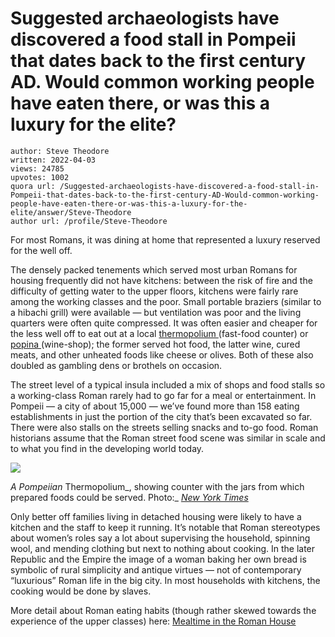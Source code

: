 # Suggested archaeologists have discovered a food stall in Pompeii that dates back to the first century AD. Would common working people have eaten there, or was this a luxury for the elite?

	author: Steve Theodore
	written: 2022-04-03
	views: 24785
	upvotes: 1002
	quora url: /Suggested-archaeologists-have-discovered-a-food-stall-in-Pompeii-that-dates-back-to-the-first-century-AD-Would-common-working-people-have-eaten-there-or-was-this-a-luxury-for-the-elite/answer/Steve-Theodore
	author url: /profile/Steve-Theodore


For most Romans, it was dining at home that represented a luxury reserved for the well off.

The densely packed tenements which served most urban Romans for housing frequently did not have kitchens: between the risk of fire and the difficulty of getting water to the upper floors, kitchens were fairly rare among the working classes and the poor. Small portable braziers (similar to a hibachi grill) were available — but ventilation was poor and the living quarters were often quite compressed. It was often easier and cheaper for the less well off to eat out at a local [thermopolium ](https://en.wikipedia.org/wiki/Thermopolium#:~:text=In%20the%20ancient%20Greco%2DRoman,ready%2Dto%2Deat%20food.)(fast-food counter) or [popina ](https://en.wikipedia.org/wiki/Popina)(wine-shop); the former served hot food, the latter wine, cured meats, and other unheated foods like cheese or olives. Both of these also doubled as gambling dens or brothels on occasion.

The street level of a typical insula included a mix of shops and food stalls so a working-class Roman rarely had to go far for a meal or entertainment. In Pompeii — a city of about 15,000 — we’ve found more than 158 eating establishments in just the portion of the city that’s been excavated so far. There were also stalls on the streets selling snacks and to-go food. Roman historians assume that the Roman street food scene was similar in scale and to what you find in the developing world today.

![](https://qph.fs.quoracdn.net/main-qimg-be783b964b6aa5ba00d2d91a599bbf76-lq)

_A Pompeiian_ Thermopolium_, showing counter with the jars from which prepared foods could be served. Photo:_ _[New York Times](https://www.nytimes.com/2020/12/26/world/europe/pompeii-snack-bar-thermopolium.html)_ 

Only better off families living in detached housing were likely to have a kitchen and the staff to keep it running. It’s notable that Roman stereotypes about women’s roles say a lot about supervising the household, spinning wool, and mending clothing but next to nothing about cooking. In the later Republic and the Empire the image of a woman baking her own bread is symbolic of rural simplicity and antique virtues — not of contemporary “luxurious” Roman life in the big city. In most households with kitchens, the cooking would be done by slaves.

More detail about Roman eating habits (though rather skewed towards the experience of the upper classes) here:
[Mealtime in the Roman House](https://quemdixerechaos.com/pompeii/roman-mealtime/)

